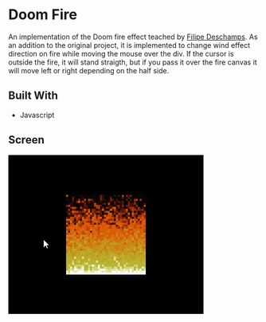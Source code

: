 # Doom Fire
An implementation of the Doom fire effect teached by [Filipe Deschamps](https://github.com/filipedeschamps). As an addition to the original project, it is implemented to change wind effect direction on fire while moving the mouse over the div. If the cursor is outside the fire, it will stand straigth, but if you pass it over the fire canvas it will move left or right depending on the half side.


## Built With
* Javascript

## Screen
![](https://github.com/GuilleAngulo/fuego-doom/blob/master/fuego-doom.gif)
